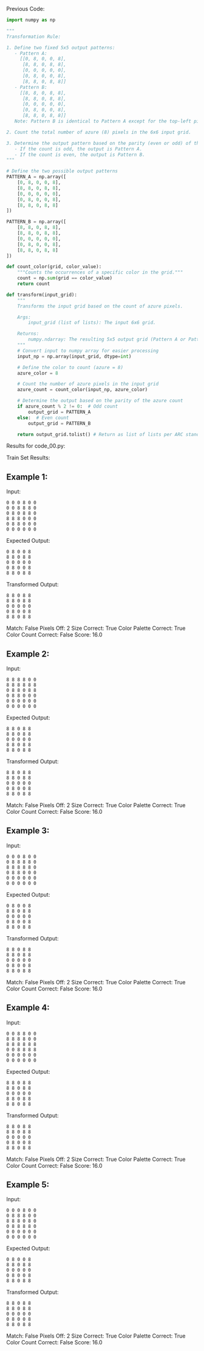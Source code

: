 
Previous Code:
```python
import numpy as np

"""
Transformation Rule:

1. Define two fixed 5x5 output patterns:
   - Pattern A:
     [[0, 8, 0, 0, 8],
      [8, 8, 0, 8, 8],
      [0, 0, 0, 0, 0],
      [0, 8, 0, 0, 8],
      [8, 8, 0, 8, 8]]
   - Pattern B:
     [[8, 8, 0, 8, 8],
      [8, 8, 0, 8, 8],
      [0, 0, 0, 0, 0],
      [0, 8, 0, 0, 8],
      [8, 8, 0, 8, 8]]
   Note: Pattern B is identical to Pattern A except for the top-left pixel (0,0), which is 8 instead of 0.

2. Count the total number of azure (8) pixels in the 6x6 input grid.

3. Determine the output pattern based on the parity (even or odd) of the azure pixel count:
   - If the count is odd, the output is Pattern A.
   - If the count is even, the output is Pattern B.
"""

# Define the two possible output patterns
PATTERN_A = np.array([
    [0, 8, 0, 0, 8],
    [8, 8, 0, 8, 8],
    [0, 0, 0, 0, 0],
    [0, 8, 0, 0, 8],
    [8, 8, 0, 8, 8]
])

PATTERN_B = np.array([
    [8, 8, 0, 8, 8],
    [8, 8, 0, 8, 8],
    [0, 0, 0, 0, 0],
    [0, 8, 0, 0, 8],
    [8, 8, 0, 8, 8]
])

def count_color(grid, color_value):
    """Counts the occurrences of a specific color in the grid."""
    count = np.sum(grid == color_value)
    return count

def transform(input_grid):
    """
    Transforms the input grid based on the count of azure pixels.

    Args:
        input_grid (list of lists): The input 6x6 grid.

    Returns:
        numpy.ndarray: The resulting 5x5 output grid (Pattern A or Pattern B).
    """
    # Convert input to numpy array for easier processing
    input_np = np.array(input_grid, dtype=int)

    # Define the color to count (azure = 8)
    azure_color = 8

    # Count the number of azure pixels in the input grid
    azure_count = count_color(input_np, azure_color)

    # Determine the output based on the parity of the azure count
    if azure_count % 2 != 0:  # Odd count
        output_grid = PATTERN_A
    else:  # Even count
        output_grid = PATTERN_B

    return output_grid.tolist() # Return as list of lists per ARC standard
```
Results for code_00.py:

Train Set Results:

## Example 1:
Input:
```
0 0 0 8 0 0
0 0 8 8 8 0
0 8 0 8 8 0
8 8 8 0 0 0
0 8 8 0 0 0
0 0 0 0 0 0
```
Expected Output:
```
0 8 0 0 8
8 8 0 8 8
0 0 0 0 0
0 8 0 0 8
8 8 0 8 8
```
Transformed Output:
```
8 8 0 8 8
8 8 0 8 8
0 0 0 0 0
0 8 0 0 8
8 8 0 8 8
```
Match: False
Pixels Off: 2
Size Correct: True
Color Palette Correct: True
Color Count Correct: False
Score: 16.0

## Example 2:
Input:
```
8 8 8 8 0 0
8 8 8 8 8 8
0 8 8 0 8 8
0 8 8 0 0 0
0 0 0 0 0 0
0 0 0 0 0 0
```
Expected Output:
```
8 8 0 8 8
8 8 0 8 8
0 0 0 0 0
8 8 0 8 8
8 8 0 8 8
```
Transformed Output:
```
8 8 0 8 8
8 8 0 8 8
0 0 0 0 0
0 8 0 0 8
8 8 0 8 8
```
Match: False
Pixels Off: 2
Size Correct: True
Color Palette Correct: True
Color Count Correct: False
Score: 16.0

## Example 3:
Input:
```
0 0 0 8 0 0
0 8 8 8 8 0
8 8 8 8 8 0
0 8 8 0 0 0
0 0 0 0 0 0
0 0 0 0 0 0
```
Expected Output:
```
0 8 0 0 8
8 8 0 8 8
0 0 0 0 0
0 8 0 0 8
8 8 0 8 8
```
Transformed Output:
```
8 8 0 8 8
8 8 0 8 8
0 0 0 0 0
0 8 0 0 8
8 8 0 8 8
```
Match: False
Pixels Off: 2
Size Correct: True
Color Palette Correct: True
Color Count Correct: False
Score: 16.0

## Example 4:
Input:
```
0 0 8 8 0 0
8 8 8 8 0 0
8 8 8 8 8 8
0 0 8 8 8 8
0 0 0 0 0 0
0 0 0 0 0 0
```
Expected Output:
```
8 8 0 8 8
8 8 0 8 8
0 0 0 0 0
8 8 0 8 8
8 8 0 8 8
```
Transformed Output:
```
8 8 0 8 8
8 8 0 8 8
0 0 0 0 0
0 8 0 0 8
8 8 0 8 8
```
Match: False
Pixels Off: 2
Size Correct: True
Color Palette Correct: True
Color Count Correct: False
Score: 16.0

## Example 5:
Input:
```
0 0 0 8 0 0
0 8 8 8 0 0
8 8 8 0 8 0
0 8 8 8 8 0
0 0 0 0 0 0
0 0 0 0 0 0
```
Expected Output:
```
0 8 0 0 8
8 8 0 8 8
0 0 0 0 0
0 8 0 0 8
8 8 0 8 8
```
Transformed Output:
```
8 8 0 8 8
8 8 0 8 8
0 0 0 0 0
0 8 0 0 8
8 8 0 8 8
```
Match: False
Pixels Off: 2
Size Correct: True
Color Palette Correct: True
Color Count Correct: False
Score: 16.0
